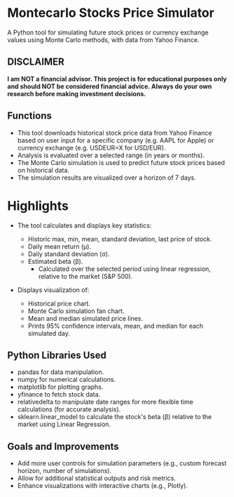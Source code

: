 # Montecarlo Stocks Price Simulator
A Python tool for simulating future stock prices or currency exchange values using Monte Carlo methods, with data from Yahoo Finance.

## DISCLAIMER

**I am NOT a financial advisor. This project is for educational purposes only and should NOT be considered financial advice. Always do your own research before making investment decisions.**

## Functions
- This tool downloads historical stock price data from Yahoo Finance based on user input for a specific company (e.g. AAPL for Apple) or currency exchange (e.g. USDEUR=X for USD/EUR).
- Analysis is evaluated over a selected range (in years or months).
- The Monte Carlo simulation is used to predict future stock prices based on historical data.
- The simulation results are visualized over a horizon of 7 days.

# Highlights
- The tool calculates and displays key statistics:
  - Historic max, min, mean, standard deviation, last price of stock.
  - Daily mean return (μ).
  - Daily standard deviation (σ).
  - Estimated beta (β).
    - Calculated over the selected period using linear regression, relative to the market (S&P 500).

- Displays visualization of:
  - Historical price chart.
  - Monte Carlo simulation fan chart.
  - Mean and median simulated price lines.
  - Prints 95% confidence intervals, mean, and median for each simulated day.

## Python Libraries Used
- pandas for data manipulation.
- numpy for numerical calculations.
- matplotlib for plotting graphs.
- yfinance to fetch stock data.
- relativedelta to manipulate date ranges for more flexible time calculations (for accurate analysis).
- sklearn.linear_model to calculate the stock's beta (β) relative to the market using Linear Regression. 

## Goals and Improvements
- Add more user controls for simulation parameters (e.g., custom forecast horizon, number of simulations).
- Allow for additional statistical outputs and risk metrics.
- Enhance visualizations with interactive charts (e.g., Plotly).

